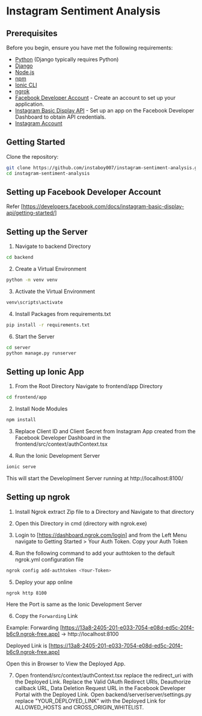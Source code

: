 # Instagram Sentiment Analysis

## Prerequisites

Before you begin, ensure you have met the following requirements:

- [Python](https://www.python.org/) (Django typically requires Python)
- [Django](https://www.djangoproject.com/)
- [Node.js](https://nodejs.org/)
- [npm](https://www.npmjs.com/)
- [Ionic CLI](https://ionicframework.com/docs/cli)
- [ngrok](https://ngrok.com/)
- [Facebook Developer Account](https://developers.facebook.com/) - Create an account to set up your application.
- [Instagram Basic Display API](https://developers.facebook.com/docs/instagram-basic-display-api) - Set up an app on the Facebook Developer Dashboard to obtain API credentials.
- [Instagram Account](https://instagram.com)

## Getting Started
Clone the repository:

```bash
git clone https://github.com/instaboy007/instagram-sentiment-analysis.git
cd instagram-sentiment-analysis
```

## Setting up Facebook Developer Account

Refer [https://developers.facebook.com/docs/instagram-basic-display-api/getting-started/]

## Setting up the Server
1) Navigate to backend Directory

```bash
cd backend
```
2) Create a Virtual Environment

```bash
python -m venv venv
```

3) Activate the Virtual Environment

``` bash
venv\scripts\activate
```

4) Install Packages from requirements.txt

```bash
pip install -r requirements.txt
```

6) Start the Server

```bash
cd server
python manage.py runserver
```

## Setting up Ionic App

1) From the Root Directory Navigate to frontend/app Directory

```bash
cd frontend/app
```

2) Install Node Modules

```bash
npm install
```

3) Replace Client ID and Client Secret from Instagram App created from the Facebook Developer Dashboard in the frontend/src/context/authContext.tsx

4) Run the Ionic Development Server

```bash
ionic serve
```

This will start the Developlment Server running at http://localhost:8100/

## Setting up ngrok

1) Install Ngrok extract Zip file to a Directory and Navigate to that directory 

2) Open this Directory in cmd (directory with ngrok.exe)

3) Login to [https://dashboard.ngrok.com/login] and from the Left Menu navigate to Getting Started > Your Auth Token. Copy your Auth Token

4) Run the following command to add your authtoken to the default ngrok.yml configuration file

```bash
ngrok config add-authtoken <Your-Token>
```

5) Deploy your app online

```bash
ngrok http 8100
```
Here the Port is same as the Ionic Development Server

6) Copy the `Forwarding` Link

Example: Forwarding [https://13a8-2405-201-e033-7054-e08d-ed5c-20f4-b6c9.ngrok-free.app] -> http://localhost:8100 

Deployed Link is [https://13a8-2405-201-e033-7054-e08d-ed5c-20f4-b6c9.ngrok-free.app]

Open this in Browser to View the Deployed App.

7) Open frontend/src/context/authContext.tsx replace the redirect_uri with the Deployed Link. Replace the Valid OAuth Redirect URIs, Deauthorize callback URL, Data Deletion Request URL in the Facebook Developer Portal with the Deployed Link. Open backend/server/server/settings.py replace "YOUR_DEPLOYED_LINK" with the Deployed Link for ALLOWED_HOSTS and CROSS_ORIGIN_WHITELIST.

